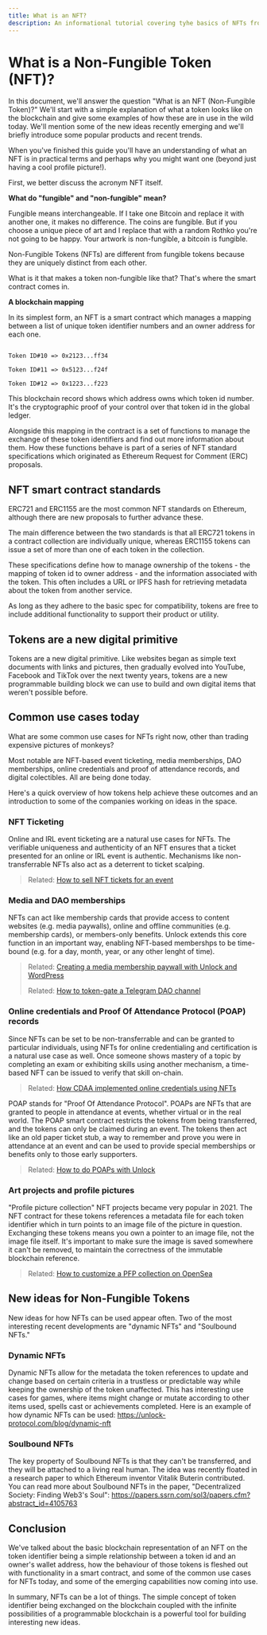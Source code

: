 ```yaml
---
title: What is an NFT?
description: An informational tutorial covering tyhe basics of NFTs from developer’s perspective.
---
```


# What is a Non-Fungible Token (NFT)?

In this document, we'll answer the question "What is an NFT (Non-Fungible Token)?" We'll start with a simple explanation of what a token looks like on the blockchain and give some examples of how these are in use in the wild today. We'll mention some of the new ideas recently emerging and we'll briefly introduce some popular products and recent trends.

When you've finished this guide you'll have an understanding of what an NFT is in practical terms and perhaps why you might want one (beyond just having a cool profile picture!).

First, we better discuss the acronym NFT itself.

**What do "fungible" and "non-fungible" mean?**

Fungible means interchangeable. If I take one Bitcoin and replace it with another one, it makes no difference. The coins are fungible. But if you choose a unique piece of art and I replace that with a random Rothko you're not going to be happy. Your artwork is non-fungible, a bitcoin is fungible.

Non-Fungible Tokens (NFTs) are different from fungible tokens because they are uniquely distinct from each other.

What is it that makes a token non-fungible like that? That's where the smart contract comes in.

**A blockchain mapping**

In its simplest form, an NFT is a smart contract which manages a mapping between a list of unique token identifier numbers and an owner address for each one.

```

Token ID#10 => 0x2123...ff34

Token ID#11 => 0x5123...f24f

Token ID#12 => 0x1223...f223

```

This blockchain record shows which address owns which token id number. It's the cryptographic proof of your control over that token id in the global ledger.

Alongside this mapping in the contract is a set of functions to manage the exchange of these token identifiers and find out more information about them. How these functions behave is part of a series of NFT standard specifications which originated as Ethereum Request for Comment (ERC) proposals.

## NFT smart contract standards

ERC721 and ERC1155 are the most common NFT standards on Ethereum, although there are new proposals to further advance these.

The main difference between the two standards is that all ERC721 tokens in a contract collection are individually unique, whereas ERC1155 tokens can issue a set of more than one of each token in the collection.

These specifications define how to manage ownership of the tokens - the mapping of token id to owner address - and the information associated with the token. This often includes a URL or IPFS hash for retrieving metadata about the token from another service.

As long as they adhere to the basic spec for compatibility, tokens are free to include additional functionality to support their product or utility.

## Tokens are a new digital primitive

Tokens are a new digital primitive. Like websites began as simple text documents with links and pictures, then gradually evolved into YouTube, Facebook and TikTok over the next twenty years, tokens are a new programmable building block we can use to build and own digital items that weren't possible before.

## Common use cases today

What are some common use cases for NFTs right now, other than trading expensive pictures of monkeys?

Most notable are NFT-based event ticketing, media memberships, DAO memberships, online credentials and proof of attendance records, and digital colectibles. All are being done today.

Here's a quick overview of how tokens help achieve these outcomes and an introduction to some of the companies working on ideas in the space.

### NFT Ticketing

Online and IRL event ticketing are a natural use cases for NFTs. The verifiable uniqueness and authenticity of an NFT ensures that a ticket presented for an online or IRL event is authentic. Mechanisms like non-transferrable NFTs also act as a deterrent to ticket scalping.

> Related: [How to sell NFT tickets for an event](https://unlock-protocol.com/guides/how-to-sell-nft-tickets-for-an-event/)

### Media and DAO memberships

NFTs can act like membership cards that provide access to content websites (e.g. media paywalls), online and offline communities (e.g. membership cards), or members-only benefits. Unlock extends this core function in an important way, enabling NFT-based membershps to be time-bound (e.g. for a day, month, year, or any other lenght of time).

> Related: [Creating a media membership paywall with Unlock and WordPress](https://unlock-protocol.com/guides/guide-to-the-unlock-protocol-wordpress-plugin/)
>
> Related: [How to token-gate a Telegram DAO channel](https://unlock-protocol.com/guides/how-to-token-gate-telegram-with-unlock-protocol-and-guild-xyz/)

### Online credentials and Proof Of Attendance Protocol (POAP) records

Since NFTs can be set to be non-transferrable and can be granted to particular individuals, using NFTs for online credentialing and certification is a natural use case as well. Once someone shows mastery of a topic by completing an exam or exhibiting skills using another mechanism, a time-based NFT can be issued to verify that skill on-chain.

> Related: [How CDAA implemented online credentials using NFTs](https://unlock-protocol.com/blog/cdaa-unlock-case-study)

POAP stands for "Proof Of Attendance Protocol". POAPs are NFTs that are granted to people in attendance at events, whether virtual or in the real world. The POAP smart contract restricts the tokens from being transferred, and the tokens can only be claimed during an event. The tokens then act like an old paper ticket stub, a way to remember and prove you were in attendance at an event and can be used to provide special memberships or benefits only to those early supporters.

> Related: [How to do POAPs with Unlock](https://unlock-protocol.com/guides/how-to-do-poaps-with-unlock/)

### Art projects and profile pictures

"Profile picture collection" NFT projects became very popular in 2021. The NFT contract for these tokens references a metadata file for each token identifier which in turn points to an image file of the picture in question. Exchanging these tokens means you own a pointer to an image file, not the image file itself. It's important to make sure the image is saved somewhere it can't be removed, to maintain the correctness of the immutable blockchain reference.

> Related: [How to customize a PFP collection on OpenSea](https://docs.unlock-protocol.com/move-to-guides/customizing-locks-on-opensea)

## New ideas for Non-Fungible Tokens

New ideas for how NFTs can be used appear often. Two of the most interesting recent developments are "dynamic NFTs" and "Soulbound NFTs."

### Dynamic NFTs

Dynamic NFTs allow for the metadata the token references to update and change based on certain criteria in a trustless or predictable way while keeping the ownership of the token unaffected. This has interesting use cases for games, where items might change or mutate according to other items used, spells cast or achievements completed. Here is an example of how dynamic NFTs can be used: https://unlock-protocol.com/blog/dynamic-nft

### Soulbound NFTs

The key property of Soulbound NFTs is that they can't be transferred, and they will be attached to a living real human. The idea was recently floated in a research paper to which Ethereum inventor Vitalik Buterin contributed. You can read more about Soulbound NFTs in the paper, "Decentralized Society: Finding Web3's Soul": https://papers.ssrn.com/sol3/papers.cfm?abstract_id=4105763

## Conclusion

We've talked about the basic blockchain representation of an NFT on the token identifier being a simple relationship between a token id and an owner's wallet address, how the behaviour of those tokens is fleshed out with functionality in a smart contract, and some of the common use cases for NFTs today, and some of the emerging capabilities now coming into use.

In summary, NFTs can be a lot of things. The simple concept of token identifier being exchanged on the blockchain coupled with the infinite possibilities of a programmable blockchain is a powerful tool for building interesting new ideas.
